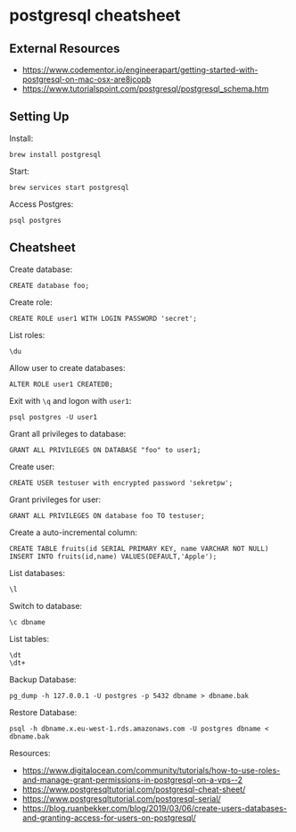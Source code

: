 # postgresql cheatsheet

## External Resources

- https://www.codementor.io/engineerapart/getting-started-with-postgresql-on-mac-osx-are8jcopb
- https://www.tutorialspoint.com/postgresql/postgresql_schema.htm

## Setting Up

Install:

```
brew install postgresql
```

Start:

```
brew services start postgresql
```

Access Postgres:

```
psql postgres
```

## Cheatsheet

Create database:

```
CREATE database foo;
```

Create role:

```
CREATE ROLE user1 WITH LOGIN PASSWORD 'secret';
```

List roles:

```
\du
```

Allow user to create databases:

```
ALTER ROLE user1 CREATEDB;
```

Exit with `\q` and logon with `user1`:

```
psql postgres -U user1
```

Grant all privileges to database:

```
GRANT ALL PRIVILEGES ON DATABASE "foo" to user1;
```

Create user:

```
CREATE USER testuser with encrypted password 'sekretpw';
```

Grant privileges for user:

```
GRANT ALL PRIVILEGES ON database foo TO testuser;
```

Create a auto-incremental column:

```
CREATE TABLE fruits(id SERIAL PRIMARY KEY, name VARCHAR NOT NULL)
INSERT INTO fruits(id,name) VALUES(DEFAULT,'Apple');
```

List databases:

```
\l
```

Switch to database:

```
\c dbname
```

List tables:

```
\dt
\dt+
```

Backup Database:

```
pg_dump -h 127.0.0.1 -U postgres -p 5432 dbname > dbname.bak
```

Restore Database:

```
psql -h dbname.x.eu-west-1.rds.amazonaws.com -U postgres dbname < dbname.bak
```

Resources:

- https://www.digitalocean.com/community/tutorials/how-to-use-roles-and-manage-grant-permissions-in-postgresql-on-a-vps--2
- https://www.postgresqltutorial.com/postgresql-cheat-sheet/
- https://www.postgresqltutorial.com/postgresql-serial/
- https://blog.ruanbekker.com/blog/2019/03/06/create-users-databases-and-granting-access-for-users-on-postgresql/
